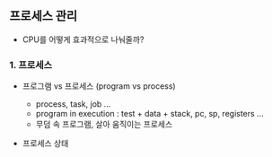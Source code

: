 ## 프로세스 관리

- CPU를 어떻게 효과적으로 나눠줄까?

### 1. 프로세스

- 프로그램 vs 프로세스 (program vs process)

  - process, task, job ...
  - program in execution : test + data + stack, pc, sp, registers ...
  - 무덤 속 프로그램, 살아 움직이는 프로세스

- 프로세스 상태
